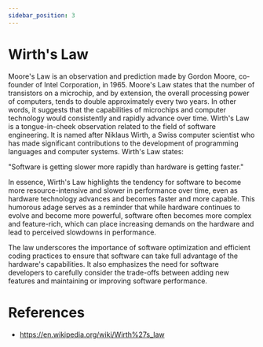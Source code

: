 ```yaml
---
sidebar_position: 3
---
```


# Wirth's Law
Moore's Law is an observation and prediction made by Gordon Moore, co-founder of Intel Corporation, in 1965. Moore's Law states that the number of transistors on a microchip, and by extension, the overall processing power of computers, tends to double approximately every two years. In other words, it suggests that the capabilities of microchips and computer technology would consistently and rapidly advance over time.
Wirth's Law is a tongue-in-cheek observation related to the field of software engineering. It is named after Niklaus Wirth, a Swiss computer scientist who has made significant contributions to the development of programming languages and computer systems. Wirth's Law states:

"Software is getting slower more rapidly than hardware is getting faster."

In essence, Wirth's Law highlights the tendency for software to become more resource-intensive and slower in performance over time, even as hardware technology advances and becomes faster and more capable. This humorous adage serves as a reminder that while hardware continues to evolve and become more powerful, software often becomes more complex and feature-rich, which can place increasing demands on the hardware and lead to perceived slowdowns in performance.

The law underscores the importance of software optimization and efficient coding practices to ensure that software can take full advantage of the hardware's capabilities. It also emphasizes the need for software developers to carefully consider the trade-offs between adding new features and maintaining or improving software performance.

# References
* https://en.wikipedia.org/wiki/Wirth%27s_law
